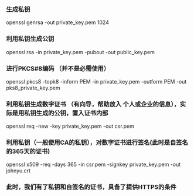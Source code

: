 ### 生成私钥
openssl genrsa -out private_key.pem 1024

### 利用私钥生成公钥
openssl rsa -in private_key.pem -pubout -out public_key.pem

### 进行PKCS#8编码 （并不是必需使用）
openssl pkcs8 -topk8 -inform PEM -in private_key.pem -outform PEM -out pks8_private_key.pem

### 利用私钥生成数字证书 （有向导，帮助放入 个人或企业的信息），实际是用私钥生成的公钥，置入证书内部
openssl req -new -key private_key.pem -out csr.pem

### 利用私钥（一般使用CA的私钥），对数字证书进行签名(此时是自签名的365天的证书)
openssl x509 -req -days 365 -in csr.pem -signkey private_key.pem -out johnyu.crt

### 此时，我们有了私钥和自签名的证书，具备了提供HTTPS的条件



